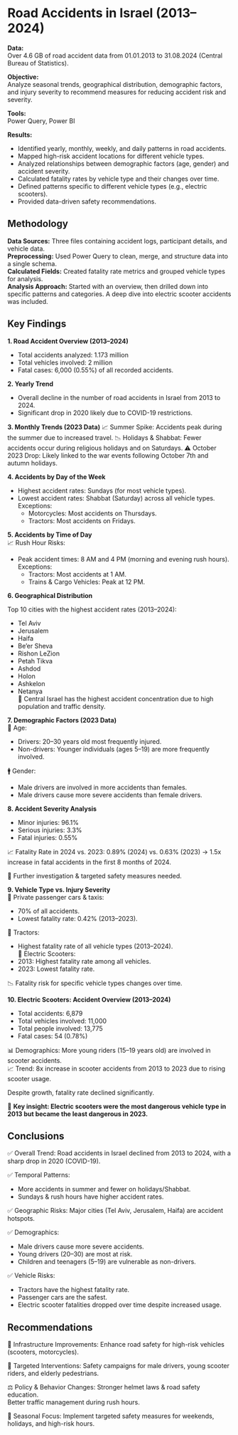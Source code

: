 # Road Accidents in Israel (2013–2024) 

**Data:**  
Over 4.6 GB of road accident data from 01.01.2013 to 31.08.2024 (Central Bureau of Statistics). 

**Objective:**  
Analyze seasonal trends, geographical distribution, demographic factors, and injury severity to recommend measures for reducing accident risk and severity.

**Tools:**  
Power Query, Power BI

**Results:**  
- Identified yearly, monthly, weekly, and daily patterns in road accidents.  
- Mapped high-risk accident locations for different vehicle types.  
- Analyzed relationships between demographic factors (age, gender) and accident severity.  
- Calculated fatality rates by vehicle type and their changes over time.  
- Defined patterns specific to different vehicle types (e.g., electric scooters).  
- Provided data-driven safety recommendations.  


## Methodology  
**Data Sources:** Three files containing accident logs, participant details, and vehicle data.  
**Preprocessing:** Used Power Query to clean, merge, and structure data into a single schema.  
**Calculated Fields:** Created fatality rate metrics and grouped vehicle types for analysis.  
**Analysis Approach:** Started with an overview, then drilled down into specific patterns and categories. A deep dive into electric scooter accidents was included.



## Key Findings  
**1. Road Accident Overview (2013–2024)**  
- Total accidents analyzed: 1.173 million  
- Total vehicles involved: 2 million  
- Fatal cases: 6,000 (0.55%) of all recorded accidents.
  

**2. Yearly Trend**  
- Overall decline in the number of road accidents in Israel from 2013 to 2024.  
- Significant drop in 2020 likely due to COVID-19 restrictions.
  
**3. Monthly Trends (2023 Data)**
📈 Summer Spike: Accidents peak during the summer due to increased travel.
📉 Holidays & Shabbat: Fewer accidents occur during religious holidays and on Saturdays.
⚠️ October 2023 Drop: Likely linked to the war events following October 7th and autumn holidays.

**4. Accidents by Day of the Week**  
- Highest accident rates: Sundays (for most vehicle types).  
- Lowest accident rates: Shabbat (Saturday) across all vehicle types.  
  Exceptions:  
  - Motorcycles: Most accidents on Thursdays.  
  - Tractors: Most accidents on Fridays.
    
**5. Accidents by Time of Day**  
📈 Rush Hour Risks:
- Peak accident times: 8 AM and 4 PM (morning and evening rush hours).  
  Exceptions:  
  - Tractors: Most accidents at 1 AM.  
  - Trains & Cargo Vehicles: Peak at 12 PM.
    
**6. Geographical Distribution**
      
Top 10 cities with the highest accident rates (2013–2024):
- Tel Aviv  
- Jerusalem  
- Haifa  
- Be’er Sheva  
- Rishon LeZion  
- Petah Tikva  
- Ashdod  
- Holon  
- Ashkelon  
- Netanya  
🔹 Central Israel has the highest accident concentration due to high population and traffic density.

**7. Demographic Factors (2023 Data)**  
🚨 Age:
- Drivers: 20–30 years old most frequently injured.  
- Non-drivers: Younger individuals (ages 5–19) are more frequently involved.
   
🚹 Gender:
- Male drivers are involved in more accidents than females.  
- Male drivers cause more severe accidents than female drivers.  

**8. Accident Severity Analysis**  
- Minor injuries: 96.1%  
- Serious injuries: 3.3%  
- Fatal injuries: 0.55%
  
📈 Fatality Rate in 2024 vs. 2023:
0.89% (2024) vs. 0.63% (2023) → 1.5x increase in fatal accidents in the first 8 months of 2024. 

🚨 Further investigation & targeted safety measures needed.  

**9. Vehicle Type vs. Injury Severity**  
🚗 Private passenger cars & taxis: 
- 70% of all accidents.  
- Lowest fatality rate: 0.42% (2013–2023).

🚜 Tractors:
- Highest fatality rate of all vehicle types (2013–2024).  
🛴 Electric Scooters:
- 2013: Highest fatality rate among all vehicles.  
- 2023: Lowest fatality rate.
  
📉 Fatality risk for specific vehicle types changes over time.

**10. Electric Scooters: Accident Overview (2013–2024)**  
- Total accidents: 6,879  
- Total vehicles involved: 11,000  
- Total people involved: 13,775  
- Fatal cases: 54 (0.78%)
   
📊 Demographics:
More young riders (15–19 years old) are involved in scooter accidents.  
📈 Trend:
8x increase in scooter accidents from 2013 to 2023 due to rising scooter usage.
 
Despite growth, fatality rate declined significantly.  


🔹 **Key insight: Electric scooters were the most dangerous vehicle type in 2013 but became the least dangerous in 2023.**

## Conclusions  

✅ Overall Trend: Road accidents in Israel declined from 2013 to 2024, with a sharp drop in 2020 (COVID-19).

✅ Temporal Patterns:
- More accidents in summer and fewer on holidays/Shabbat.  
- Sundays & rush hours have higher accident rates.
  
✅ Geographic Risks: Major cities (Tel Aviv, Jerusalem, Haifa) are accident hotspots.

✅ Demographics:
- Male drivers cause more severe accidents.  
- Young drivers (20–30) are most at risk.  
- Children and teenagers (5–19) are vulnerable as non-drivers.
  
✅ Vehicle Risks:
- Tractors have the highest fatality rate.  
- Passenger cars are the safest.  
- Electric scooter fatalities dropped over time despite increased usage.  

## Recommendations  
🚧 Infrastructure Improvements:
Enhance road safety for high-risk vehicles (scooters, motorcycles).  

📢 Targeted Interventions:
Safety campaigns for male drivers, young scooter riders, and elderly pedestrians.  

⚖️ Policy & Behavior Changes:
Stronger helmet laws & road safety education.  
Better traffic management during rush hours.  

📅 Seasonal Focus:
Implement targeted safety measures for weekends, holidays, and high-risk hours.  

